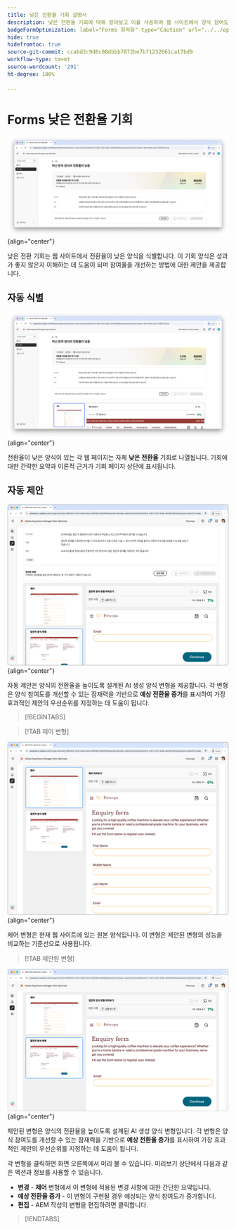```yaml
---
title: 낮은 전환율 기회 설명서
description: 낮은 전환율 기회에 대해 알아보고 이를 사용하여 웹 사이트에서 양식 참여도를 개선하는 방법을 알아봅니다.
badgeFormOptimization: label="Forms 최적화" type="Caution" url="../../opportunity-types/form-optimization.md" tooltip="Forms 최적화"
hide: true
hidefromtoc: true
source-git-commit: ccabd2c9d0c08dbbb7872be7bf1232661ca17bd9
workflow-type: tm+mt
source-wordcount: '291'
ht-degree: 100%

---
```



# Forms 낮은 전환율 기회

![낮은 전환율 기회](./assets/low-conversions/hero.png){align="center"}

낮은 전환 기회는 웹 사이트에서 전환율이 낮은 양식을 식별합니다. 이 기회 양식은 성과가 좋지 않은지 이해하는 데 도움이 되며 참여율을 개선하는 방법에 대한 제안을 제공합니다.

## 자동 식별

![낮은 전환율 자동 식별](./assets/low-conversions/auto-identify.png){align="center"}

전환율이 낮은 양식이 있는 각 웹 페이지는 자체 **낮은 전환율** 기회로 나열됩니다. 기회에 대한 간략한 요약과 이론적 근거가 기회 페이지 상단에 표시됩니다.

## 자동 제안

![낮은 전환율 자동 제안](./assets/low-conversions/auto-suggest.png){align="center"}

자동 제안은 양식의 전환율을 높이도록 설계된 AI 생성 양식 변형을 제공합니다. 각 변형은 양식 참여도를 개선할 수 있는 잠재력을 기반으로 **예상 전환율 증가**&#x200B;를 표시하여 가장 효과적인 제안의 우선순위를 지정하는 데 도움이 됩니다.

>[!BEGINTABS]

>[!TAB 제어 변형]

![제어 변형](./assets/low-conversions/control-variation.png){align="center"}

제어 변형은 현재 웹 사이트에 있는 원본 양식입니다. 이 변형은 제안된 변형의 성능을 비교하는 기준선으로 사용됩니다.

>[!TAB 제안된 변형]

![제안된 변형](./assets/low-conversions/suggested-variations.png){align="center"}

제안된 변형은 양식의 전환율을 높이도록 설계된 AI 생성 양식 변형입니다. 각 변형은 양식 참여도를 개선할 수 있는 잠재력을 기반으로 **예상 전환율 증가**&#x200B;를 표시하여 가장 효과적인 제안의 우선순위를 지정하는 데 도움이 됩니다.

각 변형을 클릭하면 화면 오른쪽에서 미리 볼 수 있습니다. 미리보기 상단에서 다음과 같은 액션과 정보를 사용할 수 있습니다.

* **변경** - **제어** 변형에서 이 변형에 적용된 변경 사항에 대한 간단한 요약입니다.
* **예상 전환율 증가** - 이 변형이 구현될 경우 예상되는 양식 참여도가 증가합니다.
* **편집** - AEM 작성의 변형을 편집하려면 클릭합니다.

>[!ENDTABS]


<!-- 

## Auto-optimize

[!BADGE Ultimate]{type=Positive tooltip="Ultimate"}

![Auto-optimize low conversions](./assets/low-conversions/auto-optimize.png){align="center"}

Sites Optimizer Ultimate adds the ability to deploy auto-optimization for the issues found by the low conversions opportunity.

>[!BEGINTABS]

>[!TAB Test multiple]


>[!TAB Publish selected]

{{auto-optimize-deploy-optimization-slack}}

>[!TAB Request approval]

{{auto-optimize-request-approval}}

>[!ENDTABS]


-->